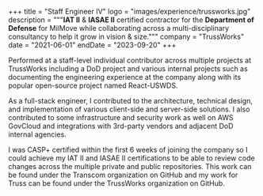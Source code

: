 +++
title = "Staff Engineer IV"
logo = "images/experience/trussworks.jpg"
description = """**IAT II** & **IASAE II** certified contractor for the
**Department of Defense** for MilMove while collaborating across a
multi-disciplinary consultancy to help it grow in vision & size."""
company = "TrussWorks"
date = "2021-06-01"
endDate = "2023-09-20"
+++

Performed at a staff-level individual contributor across multiple projects at
TrussWorks including a DoD project and various internal projects such as
documenting the engineering experience at the company along with its popular
open-source project named React-USWDS.

As a full-stack engineer, I contributed to the architecture, technical design,
and implementation of various client-side and server-side solutions. I also
contributed to some infrastructure and security work as well on AWS GovCloud and
integrations with 3rd-party vendors and adjacent DoD internal agencies.

I was CASP+ certified within the first 6 weeks of joining the company so I could
achieve my IAT II and IASAE II certifications to be able to review code changes
across the multiple private and public repositories. This work can be found
under the Transcom organization on GitHub and my work for Truss can be found
under the TrussWorks organization on GitHub.
